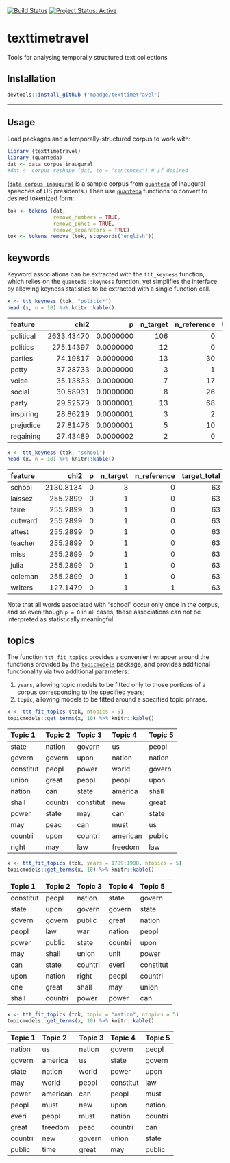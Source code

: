 [![Build
Status](https://travis-ci.org/mpadge/texttimetravel.svg?branch=master)](https://travis-ci.org/mpadge/texttimetravel)
[![Project Status:
Active](http://www.repostatus.org/badges/latest/active.svg)](http://www.repostatus.org/#active)

# texttimetravel

Tools for analysing temporally structured text collections

## Installation

``` r
devtools::install_github ('mpadge/texttimetravel')
```

-----

## Usage

Load packages and a temporally-structured corpus to work with:

``` r
library (texttimetravel)
library (quanteda)
dat <- data_corpus_inaugural
#dat <- corpus_reshape (dat, to = "sentences") # if desired
```

([`data_corpus_inaugural`](https://quanteda.io/reference/data_corpus_inaugural.html)
is a sample corpus from [`quanteda`](https://quanteda.io) of inaugural
speeches of US presidents.) Then use [`quanteda`](https://quanteda.io)
functions to convert to desired tokenized form:

``` r
tok <- tokens (dat,
               remove_numbers = TRUE,
               remove_punct = TRUE,
               remove_separators = TRUE)
tok <- tokens_remove (tok, stopwords("english"))
```

## keywords

Keyword associations can be extracted with the `ttt_keyness` function,
which relies on the `quanteda::keyness` function, yet simplifies the
interface by allowing keyness statistics to be extracted with a single
function call.

``` r
x <- ttt_keyness (tok, "politic*")
head (x, n = 10) %>% knitr::kable()
```

| feature   |       chi2 |         p | n\_target | n\_reference | target\_total | reference\_total |
| :-------- | ---------: | --------: | --------: | -----------: | ------------: | ---------------: |
| political | 2633.43470 | 0.0000000 |       106 |            0 |          2477 |            62044 |
| politics  |  275.14397 | 0.0000000 |        12 |            0 |          2477 |            62044 |
| parties   |   74.19817 | 0.0000000 |        13 |           30 |          2477 |            62044 |
| petty     |   37.28733 | 0.0000000 |         3 |            1 |          2477 |            62044 |
| voice     |   35.13833 | 0.0000000 |         7 |           17 |          2477 |            62044 |
| social    |   30.58931 | 0.0000000 |         8 |           26 |          2477 |            62044 |
| party     |   29.52579 | 0.0000001 |        13 |           68 |          2477 |            62044 |
| inspiring |   28.86219 | 0.0000001 |         3 |            2 |          2477 |            62044 |
| prejudice |   27.81476 | 0.0000001 |         5 |           10 |          2477 |            62044 |
| regaining |   27.43489 | 0.0000002 |         2 |            0 |          2477 |            62044 |

``` r
x <- ttt_keyness (tok, "school")
head (x, n = 10) %>% knitr::kable()
```

| feature |      chi2 | p | n\_target | n\_reference | target\_total | reference\_total |
| :------ | --------: | -: | --------: | -----------: | ------------: | ---------------: |
| school  | 2130.8134 | 0 |         3 |            0 |            63 |            64458 |
| laissez |  255.2899 | 0 |         1 |            0 |            63 |            64458 |
| faire   |  255.2899 | 0 |         1 |            0 |            63 |            64458 |
| outward |  255.2899 | 0 |         1 |            0 |            63 |            64458 |
| attest  |  255.2899 | 0 |         1 |            0 |            63 |            64458 |
| teacher |  255.2899 | 0 |         1 |            0 |            63 |            64458 |
| miss    |  255.2899 | 0 |         1 |            0 |            63 |            64458 |
| julia   |  255.2899 | 0 |         1 |            0 |            63 |            64458 |
| coleman |  255.2899 | 0 |         1 |            0 |            63 |            64458 |
| writers |  127.1479 | 0 |         1 |            1 |            63 |            64458 |

Note that all words associated with “school” occur only once in the
corpus, and so even though `p = 0` in all cases, these associations can
not be interpreted as statistically meaningful.

## topics

The function `ttt_fit_topics` provides a convenient wrapper around the
functions provided by the
[`topicmodels`](https://cran.r-project.org/package=topicmodels) package,
and provides additional functionality via two additional parameters:

1.  `years`, allowing topic models to be fitted only to those portions
    of a corpus corresponding to the specified years;
2.  `topic`, allowing models to be fitted around a specified topic
    phrase.

<!-- end list -->

``` r
x <- ttt_fit_topics (tok, ntopics = 5)
topicmodels::get_terms(x, 10) %>% knitr::kable()
```

| Topic 1   | Topic 2 | Topic 3   | Topic 4  | Topic 5 |
| :-------- | :------ | :-------- | :------- | :------ |
| state     | nation  | govern    | us       | peopl   |
| govern    | govern  | upon      | nation   | nation  |
| constitut | peopl   | power     | world    | govern  |
| union     | great   | peopl     | peopl    | upon    |
| nation    | can     | state     | america  | shall   |
| shall     | countri | constitut | new      | great   |
| power     | state   | may       | can      | state   |
| may       | peac    | can       | must     | us      |
| countri   | upon    | countri   | american | public  |
| right     | may     | law       | freedom  | law     |

``` r
x <- ttt_fit_topics (tok, years = 1789:1900, ntopics = 5)
topicmodels::get_terms(x, 10) %>% knitr::kable()
```

| Topic 1   | Topic 2 | Topic 3 | Topic 4 | Topic 5   |
| :-------- | :------ | :------ | :------ | :-------- |
| constitut | peopl   | nation  | state   | govern    |
| state     | upon    | govern  | govern  | state     |
| govern    | govern  | public  | great   | nation    |
| peopl     | law     | war     | nation  | peopl     |
| power     | public  | state   | countri | upon      |
| may       | shall   | union   | unit    | power     |
| can       | state   | countri | everi   | constitut |
| upon      | nation  | right   | peopl   | countri   |
| one       | great   | shall   | may     | union     |
| shall     | countri | power   | power   | can       |

``` r
x <- ttt_fit_topics (tok, topic = "nation", ntopics = 5)
topicmodels::get_terms(x, 10) %>% knitr::kable()
```

| Topic 1 | Topic 2  | Topic 3 | Topic 4   | Topic 5 |
| :------ | :------- | :------ | :-------- | :------ |
| nation  | us       | nation  | govern    | peopl   |
| govern  | america  | us      | state     | govern  |
| state   | nation   | world   | power     | upon    |
| may     | world    | peopl   | constitut | law     |
| power   | american | can     | peopl     | must    |
| peopl   | must     | new     | upon      | nation  |
| everi   | peopl    | must    | nation    | countri |
| great   | freedom  | peac    | countri   | can     |
| countri | new      | govern  | union     | state   |
| public  | time     | great   | may       | public  |
